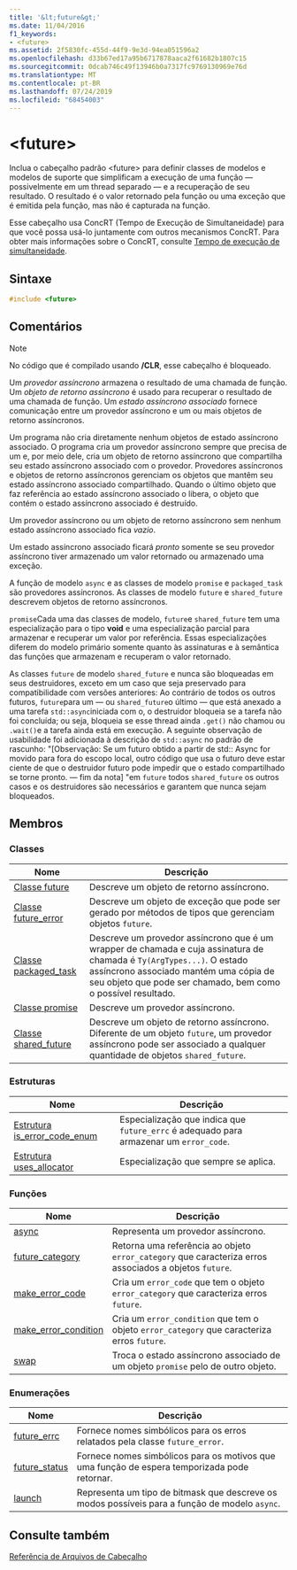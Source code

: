 ```yaml
---
title: '&lt;future&gt;'
ms.date: 11/04/2016
f1_keywords:
- <future>
ms.assetid: 2f5830fc-455d-44f9-9e3d-94ea051596a2
ms.openlocfilehash: d33b67ed17a95b6717878aaca2f61682b1807c15
ms.sourcegitcommit: 0dcab746c49f13946b0a7317fc9769130969e76d
ms.translationtype: MT
ms.contentlocale: pt-BR
ms.lasthandoff: 07/24/2019
ms.locfileid: "68454003"
---
```

# <a name="ltfuturegt"></a>&lt;future&gt;

Inclua o cabeçalho padrão \<future> para definir classes de modelos e modelos de suporte que simplificam a execução de uma função — possivelmente em um thread separado — e a recuperação de seu resultado. O resultado é o valor retornado pela função ou uma exceção que é emitida pela função, mas não é capturada na função.

Esse cabeçalho usa ConcRT (Tempo de Execução de Simultaneidade) para que você possa usá-lo juntamente com outros mecanismos ConcRT. Para obter mais informações sobre o ConcRT, consulte [Tempo de execução de simultaneidade](../parallel/concrt/concurrency-runtime.md).

## <a name="syntax"></a>Sintaxe

```cpp
#include <future>
```

## <a name="remarks"></a>Comentários

> [!NOTE]
> No código que é compilado usando **/CLR**, esse cabeçalho é bloqueado.

Um *provedor assíncrono* armazena o resultado de uma chamada de função. Um *objeto de retorno assíncrono* é usado para recuperar o resultado de uma chamada de função. Um *estado assíncrono associado* fornece comunicação entre um provedor assíncrono e um ou mais objetos de retorno assíncronos.

Um programa não cria diretamente nenhum objetos de estado assíncrono associado. O programa cria um provedor assíncrono sempre que precisa de um e, por meio dele, cria um objeto de retorno assíncrono que compartilha seu estado assíncrono associado com o provedor. Provedores assíncronos e objetos de retorno assíncronos gerenciam os objetos que mantêm seu estado assíncrono associado compartilhado. Quando o último objeto que faz referência ao estado assíncrono associado o libera, o objeto que contém o estado assíncrono associado é destruído.

Um provedor assíncrono ou um objeto de retorno assíncrono sem nenhum estado assíncrono associado fica *vazio*.

Um estado assíncrono associado ficará *pronto* somente se seu provedor assíncrono tiver armazenado um valor retornado ou armazenado uma exceção.

A função de modelo `async` e as classes de modelo `promise` e `packaged_task` são provedores assíncronos. As classes de modelo `future` e `shared_future` descrevem objetos de retorno assíncronos.

`promise`Cada uma das classes de modelo, `future`e `shared_future` tem uma especialização para o tipo **void** e uma especialização parcial para armazenar e recuperar um valor por referência. Essas especializações diferem do modelo primário somente quanto às assinaturas e à semântica das funções que armazenam e recuperam o valor retornado.

As classes `future` de modelo `shared_future` e nunca são bloqueadas em seus destruidores, exceto em um caso que seja preservado para compatibilidade com versões anteriores: Ao contrário de todos os outros futuros, `future`para um — ou `shared_future`o último — que está anexado a uma tarefa `std::async`iniciada com o, o destruidor bloqueia se a tarefa não foi concluída; ou seja, bloqueia se esse thread ainda `.get()` não chamou ou `.wait()`e a tarefa ainda está em execução. A seguinte observação de usabilidade foi adicionada à descrição de `std::async` no padrão de rascunho: "[Observação: Se um futuro obtido a partir de std:: Async for movido para fora do escopo local, outro código que usa o futuro deve estar ciente de que o destruidor futuro pode impedir que o estado compartilhado se torne pronto. — fim da nota] "em `future` todos `shared_future` os outros casos e os destruidores são necessários e garantem que nunca sejam bloqueados.

## <a name="members"></a>Membros

### <a name="classes"></a>Classes

|Nome|Descrição|
|----------|-----------------|
|[Classe future](../standard-library/future-class.md)|Descreve um objeto de retorno assíncrono.|
|[Classe future_error](../standard-library/future-error-class.md)|Descreve um objeto de exceção que pode ser gerado por métodos de tipos que gerenciam objetos `future`.|
|[Classe packaged_task](../standard-library/packaged-task-class.md)|Descreve um provedor assíncrono que é um wrapper de chamada e cuja assinatura de chamada é `Ty(ArgTypes...)`. O estado assíncrono associado mantém uma cópia de seu objeto que pode ser chamado, bem como o possível resultado.|
|[Classe promise](../standard-library/promise-class.md)|Descreve um provedor assíncrono.|
|[Classe shared_future](../standard-library/shared-future-class.md)|Descreve um objeto de retorno assíncrono. Diferente de um objeto `future`, um provedor assíncrono pode ser associado a qualquer quantidade de objetos `shared_future`.|

### <a name="structures"></a>Estruturas

|Nome|Descrição|
|----------|-----------------|
|[Estrutura is_error_code_enum](../standard-library/is-error-code-enum-structure.md)|Especialização que indica que `future_errc` é adequado para armazenar um `error_code`.|
|[Estrutura uses_allocator](../standard-library/uses-allocator-structure.md)|Especialização que sempre se aplica.|

### <a name="functions"></a>Funções

|Nome|Descrição|
|----------|-----------------|
|[async](../standard-library/future-functions.md#async)|Representa um provedor assíncrono.|
|[future_category](../standard-library/future-functions.md#future_category)|Retorna uma referência ao objeto `error_category` que caracteriza erros associados a objetos `future`.|
|[make_error_code](../standard-library/future-functions.md#make_error_code)|Cria um `error_code` que tem o objeto `error_category` que caracteriza erros `future`.|
|[make_error_condition](../standard-library/future-functions.md#make_error_condition)|Cria um `error_condition` que tem o objeto `error_category` que caracteriza erros `future`.|
|[swap](../standard-library/future-functions.md#swap)|Troca o estado assíncrono associado de um objeto `promise` pelo de outro objeto.|

### <a name="enumerations"></a>Enumerações

|Nome|Descrição|
|----------|-----------------|
|[future_errc](../standard-library/future-enums.md#future_errc)|Fornece nomes simbólicos para os erros relatados pela classe `future_error`.|
|[future_status](../standard-library/future-enums.md#future_status)|Fornece nomes simbólicos para os motivos que uma função de espera temporizada pode retornar.|
|[launch](../standard-library/future-enums.md#launch)|Representa um tipo de bitmask que descreve os modos possíveis para a função de modelo `async`.|

## <a name="see-also"></a>Consulte também

[Referência de Arquivos de Cabeçalho](../standard-library/cpp-standard-library-header-files.md)
